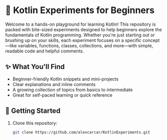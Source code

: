 # 🧪 Kotlin Experiments for Beginners

Welcome to a hands-on playground for learning Kotlin! This repository is packed with bite-sized experiments designed to help beginners explore the fundamentals of Kotlin programming. Whether you're just starting out or brushing up on your skills, each experiment focuses on a specific concept—like variables, functions, classes, collections, and more—with simple, readable code and helpful comments.

## ✨ What You'll Find

- Beginner-friendly Kotlin snippets and mini-projects
- Clear explanations and inline comments
- A growing collection of topics from basics to intermediate
- Great for self-paced learning or quick reference

## 🚀 Getting Started

1. Clone this repository:
   ```bash
   git clone https://github.com/alexcarcar/KotlinExperiments.git

